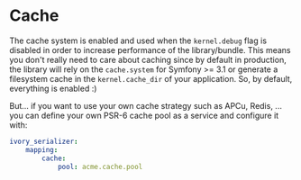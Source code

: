 # Cache

The cache system is enabled and used when the `kernel.debug` flag is disabled in order to increase performance of the 
library/bundle. This means you don't really need to care about caching since by default in production, the library will 
rely on the `cache.system` for Symfony >= 3.1 or generate a filesystem cache in the `kernel.cache_dir` of your 
application. So, by default, everything is enabled :) 

But... if you want to use your own cache strategy such as APCu, Redis, ... you can define your own PSR-6 cache pool as 
a service and configure it with:

``` yaml
ivory_serializer:
    mapping:
        cache:
            pool: acme.cache.pool
```
